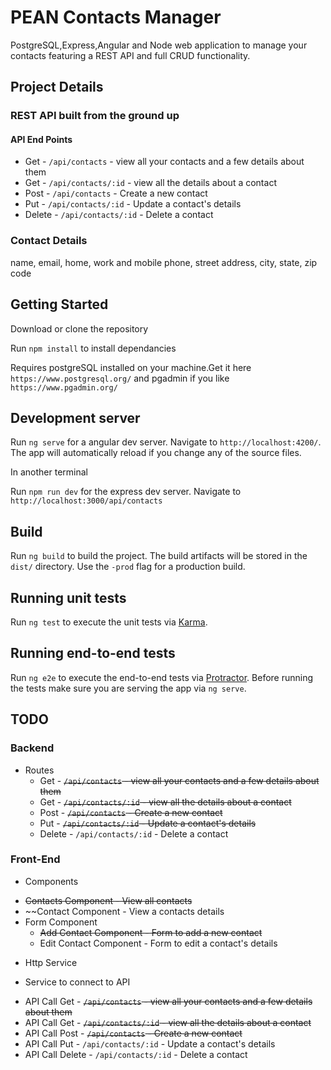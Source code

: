 # PEAN Contacts Manager

PostgreSQL,Express,Angular and Node web application to manage your contacts featuring a REST API and full CRUD functionality.

## Project Details

### REST API built from the ground up

#### API End Points

* Get - `/api/contacts` - view all your contacts and a few details about them
* Get - `/api/contacts/:id` - view all the details about a contact 
* Post - `/api/contacts` - Create a new contact
* Put - `/api/contacts/:id` - Update a contact's details
* Delete - `/api/contacts/:id` - Delete a contact

### Contact Details

name,
email,
home, work and mobile phone,
street address,
city,
state,
zip code

## Getting Started

Download or clone the repository

Run `npm install` to install dependancies

Requires postgreSQL installed on your machine.Get it here `https://www.postgresql.org/` and pgadmin if you like `https://www.pgadmin.org/`

## Development server

Run `ng serve` for a angular dev server. Navigate to `http://localhost:4200/`. The app will automatically reload if you change any of the source files.

In another terminal

Run `npm run dev` for the express dev server. Navigate to `http://localhost:3000/api/contacts`

## Build

Run `ng build` to build the project. The build artifacts will be stored in the `dist/` directory. Use the `-prod` flag for a production build.

## Running unit tests

Run `ng test` to execute the unit tests via [Karma](https://karma-runner.github.io).

## Running end-to-end tests

Run `ng e2e` to execute the end-to-end tests via [Protractor](http://www.protractortest.org/).
Before running the tests make sure you are serving the app via `ng serve`.

## TODO

### Backend

* Routes
  - Get - ~~`/api/contacts` - view all your contacts and a few details about them~~
  - Get - ~~`/api/contacts/:id` - view all the details about a contact~~ 
  - Post - ~~`/api/contacts` - Create a new contact~~
  - Put - ~~`/api/contacts/:id` - Update a contact's details~~
  - Delete - `/api/contacts/:id` - Delete a contact

### Front-End

* Components 
 - ~~Contacts Component - View all contacts~~
 - ~~Contact Component - View a contacts details
 - Form Component
    * ~~Add Contact Component - Form to add a new contact~~
    * Edit Contact Component - Form to edit a contact's details

* Http Service
 - Service to connect to API
  * API Call Get - ~~`/api/contacts` - view all your contacts and a few details about them~~
  * API Call Get - ~~`/api/contacts/:id` - view all the details about a contact~~
  * API Call Post - ~~`/api/contacts` - Create a new contact~~
  * API Call Put - `/api/contacts/:id` - Update a contact's details
  * API Call Delete - `/api/contacts/:id` - Delete a contact

